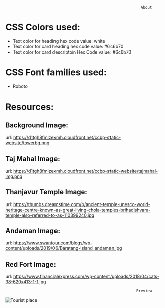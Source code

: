                                                                 About
# CSS Colors used:

* Text color for heading hex code value: white
* Text color for card heading hex code value: #6c6b70
* Text color for card descriptoin Hex Code value: #6c6b70

 
# CSS Font families used:

* Roboto


# Resources:
## Background Image:
url: https://d1tgh8fmlzexmh.cloudfront.net/ccbp-static-website/towerbg.png
## Taj Mahal Image:
url: https://d1tgh8fmlzexmh.cloudfront.net/ccbp-static-website/tajmahal-img.png
## Thanjavur Temple Image:
url: https://thumbs.dreamstime.com/b/ancient-temple-unesco-world-heritage-centre-known-as-great-living-chola-temples-brihadishvara-temple-also-referred-to-as-110399240.jpg
## Andaman Image:
url: https://www.swantour.com/blogs/wp-content/uploads/2019/06/Baratang-Island_andaman.jpg
## Red Fort Image:
url: https://www.financialexpress.com/wp-content/uploads/2018/04/cats-38-620x413-1-1.jpg
                                                              
                                                              Preview
![Tourist place](https://user-images.githubusercontent.com/99186533/193316641-313fc2ba-43fd-4ce1-b5c7-ad93fa287bbe.png)
